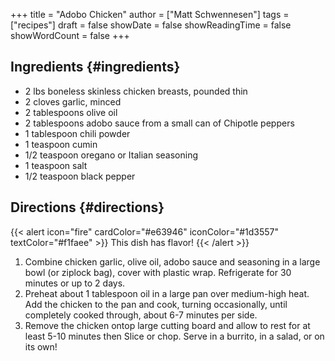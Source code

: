 +++
title = "Adobo Chicken"
author = ["Matt Schwennesen"]
tags = ["recipes"]
draft = false
showDate = false
showReadingTime = false
showWordCount = false
+++

## Ingredients {#ingredients}

-   2 lbs boneless skinless chicken breasts, pounded thin
-   2 cloves garlic, minced
-   2 tablespoons olive oil
-   2 tablespoons adobo sauce from a small can of Chipotle peppers
-   1 tablespoon chili powder
-   1 teaspoon cumin
-   1/2 teaspoon oregano or Italian seasoning
-   1 teaspoon salt
-   1/2 teaspoon black pepper


## Directions {#directions}

{{< alert icon="fire" cardColor="#e63946" iconColor="#1d3557" textColor="#f1faee" >}}
This dish has flavor!
{{< /alert >}}

1.  Combine chicken garlic, olive oil, adobo sauce and seasoning in a large bowl
    (or ziplock bag), cover with plastic wrap. Refrigerate for 30 minutes or up
    to 2 days.
2.  Preheat about 1 tablespoon oil in a large pan over medium-high heat.  Add the
    chicken to the pan and cook, turning occasionally, until completely cooked
    through, about 6-7 minutes per side.
3.  Remove the chicken ontop large cutting board and allow to rest for at least
    5-10 minutes then Slice or chop. Serve in a burrito, in a salad, or on its
    own!

